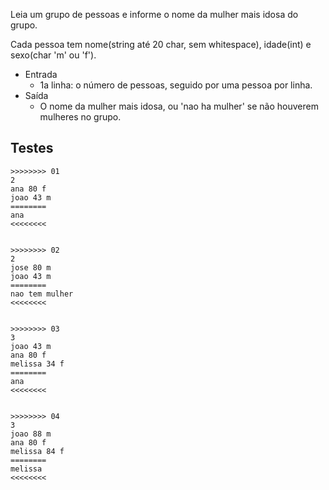 Leia um grupo de pessoas e informe o nome da mulher mais idosa do grupo.

Cada pessoa tem nome(string até 20 char, sem whitespace), idade(int) e sexo(char 'm' ou 'f').

- Entrada
    - 1a linha: o número de pessoas, seguido por uma pessoa por linha.
- Saída
    - O nome da mulher mais idosa, ou 'nao ha mulher' se não houverem mulheres no grupo.

## Testes

```
>>>>>>>> 01
2
ana 80 f
joao 43 m
========
ana
<<<<<<<<


>>>>>>>> 02
2
jose 80 m
joao 43 m
========
nao tem mulher
<<<<<<<<


>>>>>>>> 03
3
joao 43 m
ana 80 f
melissa 34 f
========
ana
<<<<<<<<


>>>>>>>> 04
3
joao 88 m
ana 80 f
melissa 84 f
========
melissa
<<<<<<<<

```

<!---

>>>>>>>> 05
3
joao 88 m
ferrim 80 m
melios 84 m
========
nao tem mulher
<<<<<<<<


>>>>>>>> 06
7
maria 11 f
joao 43 m
francisco 12 m
meire 71 f
sergio 14 m
strange 81 m
mogli 45 m
========
meire
<<<<<<<<


>>>>>>>> 07
6
maria 11 f
joao 43 m
francisco 12 m
meire 71 f
strange 81 m
sergio 101 m
========
meire
<<<<<<<<


>>>>>>>> 08
5
maria 99 f
strange 81 m
joao 43 m
meire 71 f
sergio 14 m
========
maria
<<<<<<<<


>>>>>>>> 09
7
mario 80 m
joao 43 m
francisco 12 m
meire 73 f
sergio 72 f
strange 81 m
mogli 45 m
========
meire
<<<<<<<<

--->